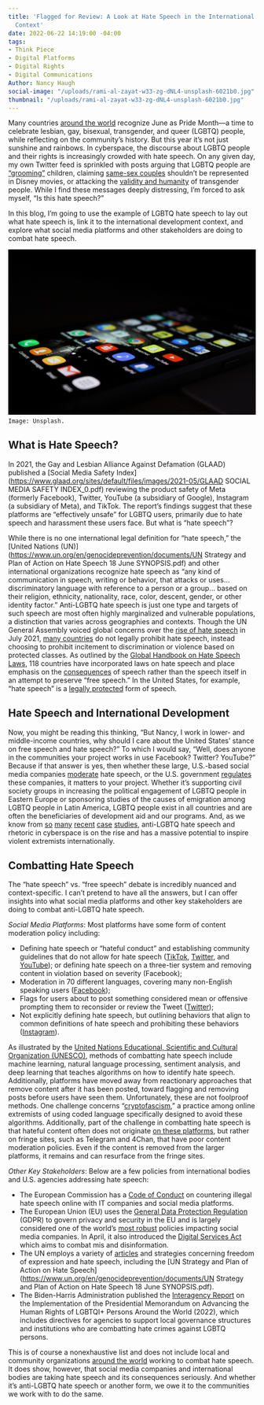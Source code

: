 ```yaml
---
title: 'Flagged for Review: A Look at Hate Speech in the International Development
  Context'
date: 2022-06-22 14:19:00 -04:00
tags:
- Think Piece
- Digital Platforms
- Digital Rights
- Digital Communications
Author: Nancy Haugh
social-image: "/uploads/rami-al-zayat-w33-zg-dNL4-unsplash-6021b0.jpg"
thumbnail: "/uploads/rami-al-zayat-w33-zg-dNL4-unsplash-6021b0.jpg"
---
```


Many countries [around the world](https://www.globesmart.com/blog/celebrating-lgbt-pride-around-the-world-things-to-know/) recognize June as Pride Month—a time to celebrate lesbian, gay, bisexual, transgender, and queer (LGBTQ) people, while reflecting on the community’s history. But this year it’s not just sunshine and rainbows. In cyberspace, the discourse about LGBTQ people and their rights is increasingly crowded with hate speech. On any given day, my own Twitter feed is sprinkled with posts arguing that LGBTQ people are [“grooming”](https://www.npr.org/2022/05/11/1096623939/accusations-grooming-political-attack-homophobic-origins) children, claiming [same-sex couples](https://twitter.com/benshapiro/status/1536667667150651392?s=21) shouldn’t be represented in Disney movies, or attacking the [validity and humanity](https://www.nbcnews.com/tech/tech-news/anti-lgbtq-threats-orchestrated-on-internet-shut-down-events-rcna33955) of transgender people. While I find these messages deeply distressing, I’m forced to ask myself, “Is this hate speech?” 

In this blog, I’m going to use the example of LGBTQ hate speech to lay out what hate speech is, link it to the international development context, and explore what social media platforms and other stakeholders are doing to combat hate speech. 

![rami-al-zayat-w33-zg-dNL4-unsplash-6021b0.jpg](/uploads/rami-al-zayat-w33-zg-dNL4-unsplash-6021b0.jpg) `Image: Unsplash.`

<!--more--> 

## What is Hate Speech?

In 2021, the Gay and Lesbian Alliance Against Defamation (GLAAD) published a [Social Media Safety Index](https://www.glaad.org/sites/default/files/images/2021-05/GLAAD SOCIAL MEDIA SAFETY INDEX_0.pdf) reviewing the product safety of Meta (formerly Facebook), Twitter, YouTube (a subsidiary of Google), Instagram (a subsidiary of Meta), and TikTok. The report’s findings suggest that these platforms are “effectively unsafe” for LGBTQ users, primarily due to hate speech and harassment these users face. But what is “hate speech”? 

While there is no one international legal definition for “hate speech,” the [United Nations (UN)](https://www.un.org/en/genocideprevention/documents/UN Strategy and Plan of Action on Hate Speech 18 June SYNOPSIS.pdf) and other international organizations recognize hate speech as “any kind of communication in speech, writing or behavior, that attacks or uses… discriminatory language with reference to a person or a group… based on their religion, ethnicity, nationality, race, color, descent, gender, or other identity factor.” Anti-LGBTQ hate speech is just one type and targets of such speech are most often highly marginalized and vulnerable populations, a distinction that varies across geographies and contexts. Though the UN General Assembly voiced global concerns over the [rise of hate speech](https://www.un.org/en/observances/countering-hate-speech) in July 2021, [many countries](https://aceproject.org/main/english/me/mec03d01.htm) do not legally prohibit hate speech, instead choosing to prohibit incitement to discrimination or violence based on protected classes. As outlined by the [Global Handbook on Hate Speech Laws](https://futurefreespeech.com/global-handbook-on-hate-speech-laws/), 118 countries have incorporated laws on hate speech and place emphasis on the [consequences](https://www.coe.int/en/web/european-commission-against-racism-and-intolerance/hate-speech-and-violence) of speech rather than the speech itself in an attempt to preserve “free speech.” In the United States, for example, “hate speech” is a [legally protected](https://www.law.cornell.edu/supct/html/09-751.ZS.html) form of speech. 

## Hate Speech and International Development

Now, you might be reading this thinking, “But Nancy, I work in lower- and middle-income countries, why should I care about the United States’ stance on free speech and hate speech?” To which I would say, “Well, does anyone in the communities your project works in use Facebook? Twitter? YouTube?” Because if that answer is yes, then whether these large, U.S.-based social media companies [moderate](https://futurefreespeech.com/global-handbook-on-hate-speech-laws/) hate speech, or the U.S. government [regulates](https://techcrunch.com/2020/10/19/who-regulates-social-media/) these companies, it matters to your project. Whether it’s supporting civil society groups in increasing the political engagement of LGBTQ people in Eastern Europe or sponsoring studies of the causes of emigration among LGBTQ people in Latin America, LGBTQ people exist in all countries and are often the beneficiaries of development aid and our programs. And, as we know from [so](https://www.isdglobal.org/digital_dispatches/anti-trans-hatred-against-athletes-highlights-policy-failures-facebook-twitter/) [many](https://www.ilga-europe.org/blog/anti-lgbti-attacks-your-country/) [recent](https://apnews.com/article/crime-arrests-riots-race-and-ethnicity-religion-a22a3e11521dfd398778d4820f484c50) [case](https://www.ilga-europe.org/blog/charting-sharp-rise-anti-lgbti-hate-speech-across-europe/) [studies](https://www.washingtonpost.com/national-security/2022/06/17/lgbtq-pride-violence/), anti-LGBTQ hate speech and rhetoric in cyberspace is on the rise and has a massive potential to inspire violent extremists internationally.     

## Combatting Hate Speech

The “hate speech” vs. “free speech” debate is incredibly nuanced and context-specific. I can’t pretend to have all the answers, but I can offer insights into what social media platforms and other key stakeholders are doing to combat anti-LGBTQ hate speech. 

*Social Media Platforms*: Most platforms have some form of content moderation policy including:
* Defining hate speech or “hateful conduct” and establishing community guidelines that do not allow for hate speech ([TikTok](https://www.tiktok.com/community-guidelines?lang=en), [Twitter](https://help.twitter.com/en/rules-and-policies/hateful-conduct-policy), and [YouTube](https://support.google.com/youtube/answer/2801939?hl=en)); or defining hate speech on a three-tier system and removing content in violation based on severity (Facebook); 
* Moderation in 70 different languages, covering many non-English speaking users ([Facebook](https://www.wired.com/story/facebooks-global-reach-exceeds-linguistic-grasp/));
* Flags for users about to post something considered mean or offensive prompting them to reconsider or review the Tweet ([Twitter](https://www.npr.org/2021/05/06/994138707/want-to-send-a-mean-tweet-twitters-new-feature-wants-you-to-think-again));
* Not explicitly defining hate speech, but outlining behaviors that align to common definitions of hate speech and prohibiting these behaviors ([Instagram](https://upleap.com/blog/instagram-community-guidelines/)).

As illustrated by the [United Nations Educational, Scientific and Cultural Organization (UNESCO)](https://unesdoc.unesco.org/ark:/48223/pf0000379177), methods of combatting hate speech include machine learning, natural language processing, sentiment analysis, and deep learning that teaches algorithms on how to identify hate speech. Additionally, platforms have moved away from reactionary approaches that remove content after it has been posted, toward flagging and removing posts before users have seen them. Unfortunately, these are not foolproof methods. One challenge concerns “[cryptofascism](https://icct.nl/publication/swiping-right-the-allure-of-hyper-masculinity-and-cryptofascism-for-men-who-join-the-proud-boys/),” a practice among online extremists of using coded language specifically designed to avoid these algorithms. Additionally, part of the challenge in combatting hate speech is that hateful content often does not originate [on these platforms](https://www.nytimes.com/2022/06/01/technology/fringe-mainstream-social-media.html), but rather on fringe sites, such as Telegram and 4Chan, that have poor content moderation policies. Even if the content is removed from the larger platforms, it remains and can resurface from the fringe sites. 

*Other Key Stakeholders*: Below are a few policies from international bodies and U.S. agencies addressing hate speech:
* The European Commission has a [Code of Conduct](https://ec.europa.eu/info/policies/justice-and-fundamental-rights/combatting-discrimination/racism-and-xenophobia/eu-code-conduct-countering-illegal-hate-speech-online_en) on countering illegal hate speech online with IT companies and social media platforms. 
* The European Union (EU) uses the [General Data Protection Regulation](https://gdpr.eu/what-is-gdpr/) (GDPR) to govern privacy and security in the EU and is largely considered one of the world’s [most robust](https://scholarship.law.vanderbilt.edu/cgi/viewcontent.cgi?article=1564&context=jetlaw) policies impacting social media companies. In April, it also introduced the [Digital Services Act](https://www.nytimes.com/2022/04/22/technology/european-union-social-media-law.html) which aims to combat mis and disinformation.   
* The UN employs a variety of [articles](https://dig.watch/topics/freedom-expression) and strategies concerning freedom of expression and hate speech, including the [UN Strategy and Plan of Action on Hate Speech](https://www.un.org/en/genocideprevention/documents/UN Strategy and Plan of Action on Hate Speech 18 June SYNOPSIS.pdf).  
* The Biden-Harris Administration published the [Interagency Report](https://www.state.gov/wp-content/uploads/2022/04/Interagency-Report-on-the-Implementation-of-the-Presidential-Memorandum-on-Advancing-the-Human-Rights-of-Lesbian-Gay-Bisexual-Transgender-Queer-and-Intersex-Persons-Around-the-World-2022.pdf) on the Implementation of the Presidential Memorandum on Advancing the Human Rights of LGBTQI+ Persons Around the World (2022), which includes directives for agencies to support local governance structures and institutions who are combatting hate crimes against LGBTQ persons. 

This is of course a nonexhaustive list and does not include local and community organizations [around the world](https://theconversation.com/lessons-from-the-global-south-on-how-to-counter-harmful-information-180686) working to combat hate speech. It does show, however, that social media companies and international bodies are taking hate speech and its consequences seriously. And whether it’s anti-LGBTQ hate speech or another form, we owe it to the communities we work with to do the same.  